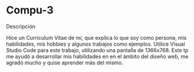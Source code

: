 # Compu-3
Descripción

Hice un Curriculum Vitae de mí, que explica lo que soy como persona, mis habilidades, mis hobbies y algunos trabajos como ejemplos. Utilice Visual Studio Code para este trabajo, utilizando una pantalla de 1366x768. Este tp me ayudó a desarrollar mis habilidades en en el ámbito del diseño web, me agradó mucho y quise aprender más del mismo.